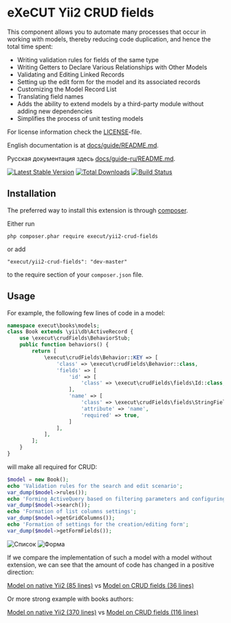 # eXeCUT Yii2 CRUD fields
This component allows you to automate many processes that occur in working with models, thereby reducing code
duplication, and hence the total time spent:
* Writing validation rules for fields of the same type
* Writing Getters to Declare Various Relationships with Other Models
* Validating and Editing Linked Records
* Setting up the edit form for the model and its associated records
* Customizing the Model Record List
* Translating field names
* Adds the ability to extend models by a third-party module without adding new dependencies
* Simplifies the process of unit testing models


For license information check the [LICENSE](LICENSE.md)-file.

English documentation is at [docs/guide/README.md](https://github.com/execut/yii2-crud-fields/blob/master/docs/guide/README.md).

Русская документация здесь [docs/guide-ru/README.md](https://github.com/execut/yii2-crud-fields/blob/master/docs/guide-ru/README.md).

[![Latest Stable Version](https://poser.pugx.org/execut/yii2-crud-fields/v/stable.png)](https://packagist.org/packages/execut/yii2-crud-fields)
[![Total Downloads](https://poser.pugx.org/execut/yii2-crud-fields/downloads.png)](https://packagist.org/packages/execut/yii2-crud-fields)
[![Build Status](https://travis-ci.com/execut/yii2-crud-fields.svg?branch=master)](https://travis-ci.com/execut/yii2-crud-fields)


Installation
------------

The preferred way to install this extension is through [composer](http://getcomposer.org/download/).

Either run

```
php composer.phar require execut/yii2-crud-fields
```

or add

```
"execut/yii2-crud-fields": "dev-master"
```

to the require section of your `composer.json` file.

Usage
----

For example, the following few lines of code in a model:

```php
namespace execut\books\models;
class Book extends \yii\db\ActiveRecord {
    use \execut\crudFields\BehaviorStub;
    public function behaviors() {
        return [
            \execut\crudFields\Behavior::KEY => [
                'class' => \execut\crudFields\Behavior::class,
                'fields' => [
                    'id' => [
                        'class' => \execut\crudFields\fields\Id::class,
                    ],
                    'name' => [
                        'class' => \execut\crudFields\fields\StringField::class,
                        'attribute' => 'name',
                        'required' => true,
                    ]
                ],
            ],
        ];
    }
}
```

 will make all required for CRUD:
 ```php
 $model = new Book();
 echo 'Validation rules for the search and edit scenario';
 var_dump($model->rules());
 echo 'Forming ActiveQuery based on filtering parameters and configuring ActiveDataProvider';
 var_dump($model->search());
 echo 'Formation of list columns settings';
 var_dump($model->getGridColumns());
 echo 'Formation of settings for the creation/editing form';
 var_dump($model->getFormFields());
 ```

![Список](https://raw.githubusercontent.com/execut/yii2-crud-fields/master/docs/guide/i/books-list.jpg)
![Форма](https://raw.githubusercontent.com/execut/yii2-crud-fields/master/docs/guide/i/books-form.jpg)

If we compare the implementation of such a model with a model without extension, we can see that the amount of code has changed in a positive direction:

[Model on native Yii2 (85 lines)](https://github.com/execut/yii2-books-native/blob/master/models/Book.php) vs [Model on CRUD fields (36 lines)](https://github.com/execut/yii2-books/blob/master/models/Book.php)

Or more strong example with books authors:

[Model on native Yii2 (370 lines)](https://github.com/execut/yii2-books-native/blob/master/models/Author.php) vs [Model on CRUD fields (116 lines)](https://github.com/execut/yii2-books/blob/master/models/Author.php)